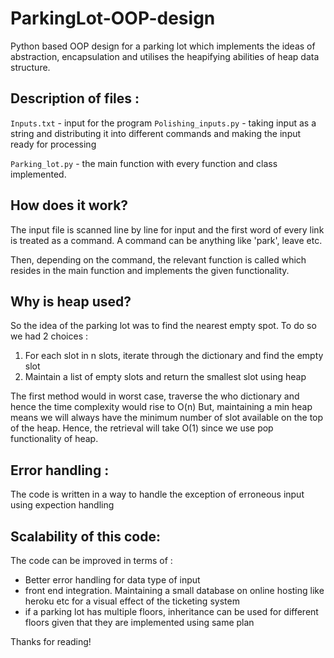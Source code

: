 # ParkingLot-OOP-design
Python based OOP design for a parking lot which implements the ideas of abstraction, encapsulation and utilises the heapifying abilities of heap data structure.


## Description of files :
`Inputs.txt` - input for the program
`Polishing_inputs.py` - taking input as a string and distributing it into different commands and making the input ready for processing

`Parking_lot.py` - the main function with every function and class implemented.

## How does it work?
The input file is scanned line by line for input and the first word of every link is treated as a command. A command can be anything like 'park', leave etc.

Then, depending on the command, the relevant function is called which resides in the main function and implements the given functionality.

## Why is heap used?

So the idea of the parking lot was to find the nearest empty spot. To do so we had 2 choices :
1. For each slot in n slots, iterate through the dictionary and find the empty slot
2. Maintain a list of empty slots and return the smallest slot using heap

The first method would in worst case, traverse the who dictionary and hence the time complexity would rise to O(n)
But, maintaining a min heap means we will always have the minimum number of slot available on the top of the heap. Hence, the retrieval will take O(1) since we use pop functionality of heap.

## Error handling :
The code is written in a way to handle the exception of erroneous input using expection handling

## Scalability of this code:
The code can be improved in terms of :
- Better error handling for data type of input
- front end integration. Maintaining a small database on online hosting like heroku etc for a visual effect of the ticketing system
- if a parking lot has multiple floors, inheritance can be used for different floors given that they are implemented using same plan


Thanks for reading!
